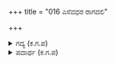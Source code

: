 +++
title = "016 ಎಸೆವಧರ ರಾಗದಲಿ"

+++

<details><summary>ಗದ್ಯ (ಕ.ಗ.ಪ) </summary>

16. ಶೋಭಿಸುವ ಅವಳ ತುಟಿಯ ಬಣ್ಣದಿಂದ ಪ್ರಕಾಶಿಸುವಂತೆ ಮಾಣಿಕ್ಯಗಳು ಮೆರೆದವು. ದಂತದ ಕಾಂತಿಯಿಂದ ಮುತ್ತುಗಳು ಹೊಳೆದುವು. ಪ್ರಕಾಶಿಸುವ ದೇಹದಕಾಂತಿಯಲ್ಲಿ ಹೊಳೆಯುವಂತೆ ಅವಳು ಧರಿಸಿದ ಆಭರಣಗಳ ಚಿನ್ನದ ಹರಡುವಿಕೆ ಶೋಭಿಸಿದುವು. ಕಮಲ ಲೋಚನೆಯ ಸೌಂದರ್ಯವನ್ನು ಹೊಗಳುವ ಕವಿ ಯಾರಿದ್ದಾನೆ ?
</details>

<details><summary>ಪದಾರ್ಥ (ಕ.ಗ.ಪ) </summary>

ಅಧರ-ತುಟಿ, ರಾಗ-ಬಣ್ಣ, ದೀಧಿತಿ-ಕಾಂತಿ, ಥಳಥಳಿಸು-ಹೊಳೆ, ಮಿಸುವ-ಪ್ರಕಾಶಿಸುವ, ಛವಿ-ಕಾಂತಿ, ಢಾಳ-ಹೊಳಪು ,  
ಭೂಷಣ-ಆಭರಣ, ಪ್ರಸರ-ಹರಡುವಿಕೆ, ಹೇಮ-ಚಿನ್ನ
</details>
